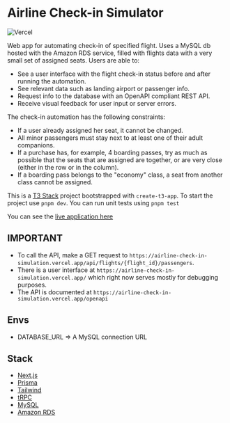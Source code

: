# Airline Check-in Simulator

![Vercel](https://therealsujitk-vercel-badge.vercel.app/?app=airline-check-in-simulation)

Web app for automating check-in of specified flight. Uses a MySQL db hosted with the Amazon RDS service, filled with flights data with a very small set of assigned seats. Users are able to:

- See a user interface with the flight check-in status before and after running the automation.
- See relevant data such as landing airport or passenger info.
- Request info to the database with an OpenAPI compliant REST API.
- Receive visual feedback for user input or server errors.

The check-in automation has the following constraints:

- If a user already assigned her seat, it cannot be changed.
- All minor passengers must stay next to at least one of their adult companions.
- If a purchase has, for example, 4 boarding passes, try as much as possible that the seats that are assigned are together, or are very close (either in the row or in the column).
- If a boarding pass belongs to the "economy" class, a seat from another class cannot be assigned.

This is a [T3 Stack](https://create.t3.gg/) project bootstrapped with `create-t3-app`. To start the project use `pnpm dev`. You can run unit tests using `pnpm test`

You can see the [live application here](https://airline-check-in-simulation.vercel.app/)

## IMPORTANT

- To call the API, make a GET request to `https://airline-check-in-simulation.vercel.app/api/flights/{flight_id}/passengers`.
- There is a user interface at `https://airline-check-in-simulation.vercel.app/` which right now serves mostly for debugging purposes.
- The API is documented at `https://airline-check-in-simulation.vercel.app/openapi`

## Envs

- DATABASE_URL => A MySQL connection URL

## Stack

- [Next.js](https://nextjs.org)
- [Prisma](https://prisma.io)
- [Tailwind](https://tailwindcss.com/)
- [tRPC](https://trpc.io)
- [MySQL](https://www.mysql.com/)
- [Amazon RDS](https://aws.amazon.com/rds/?nc2=type_a)
